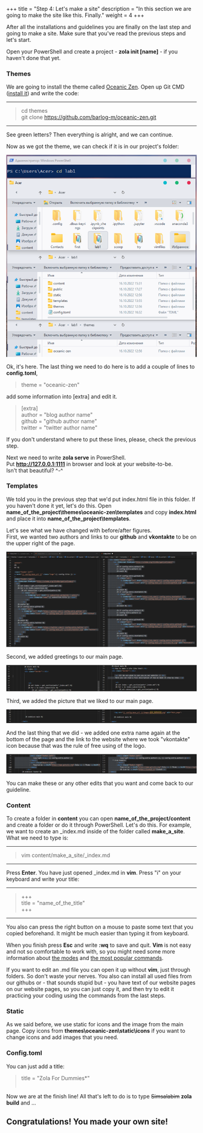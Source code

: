 +++
title = "Step 4: Let's make a site"
description = "In this section we are going to make the site like this. Finally."
weight = 4
+++

After all the installations and guidelines you are finally on the last step and going to make a site.
Make sure that you've read the previous steps and let's start.

Open your PowerShell and create a project - **zola init [name]** - if you haven't done that yet.

### Themes

We are going to install the theme called [Oceanic Zen](https://www.getzola.org/themes/oceanic-zen).
Open up Git CMD ([install it](https://git-scm.com/downloads)) and write the code: 

---
> cd themes <br>
> git clone https://github.com/barlog-m/oceanic-zen.git
---
See green letters? Then everything is alright, and we can continue.

Now as we got the theme, we can check if it is in our project's folder: <br>

![](path.png "Path to the folder")

Ok, it's here. The last thing we need to do here is to add a couple of lines to **config.toml**,
> theme = "oceanic-zen"

add some information into [extra] and edit it. <br>

> [extra] <br>
> author = "blog author name" <br>
> github = "github author name" <br>
> twitter = "twitter author name" <br>

If you don't understand where to put these lines, please, check the previous step.

Next we need to write **zola serve** in PowerShell. <br>
Put **http://127.0.0.1:1111** in browser and look at your website-to-be. <br> Isn't that beautiful? ^-^

### Templates

We told you in the previous step that we'd put index.html file in this folder. If you haven't done it yet, let's do this.
Open **name_of_the_project\themes\oceanic-zen\templates** and copy **index.html** and place it into **name_of_the_project\templates**.

Let's see what we have changed with before/after figures.<br>
First, we wanted two authors and links to our **github** and **vkontakte** to be on the upper right of the page.

![](code_1.png "Code_1")

Second, we added greetings to our main page.

![](code_2.png "Code_2")

Third, we added the picture that we liked to our main page.

![](code_3.png "Code_3")

And the last thing that we did - we added one extra name again at the bottom of the page
and the link to the website where we took "vkontakte" icon because that was the rule of free using of the logo.

![](code_4.png "Code_4")

You can make these or any other edits that you want and come back to our guideline.

### Content

To create a folder in **content** you can open **name_of_the_project/content** and create a folder or do it through PowerShell. Let's do this. 
For example, we want to create an _index.md inside of the folder called **make_a_site**. What we need to type is:

---
> vim content/make_a_site/_index.md
---

Press **Enter**. You have just opened _index.md in **vim**. Press "i" on your keyboard and write your title: 

---
> +++ <br>
> title = "name_of_the_title" <br>
> +++ <br>
---

You also can press the right button on a mouse to paste some text that you copied beforehand. It might be much easier than typing it from keyboard.

When you finish press **Esc** and write **:wq** to save and quit.
**Vim** is not easy and not so comfortable to work with, so you might need some more information about
[the modes](https://www.freecodecamp.org/news/vim-editor-modes-explained/)
and [the most popular commands](https://www.freecodecamp.org/news/how-not-to-be-afraid-of-vim-anymore-ec0b7264b0ae/).

If you want to edit an .md file you can open it up without **vim**, just through folders. So don't waste your nerves.
You also can install all used files from our githubs or - that sounds stupid but - you have text of our website pages
on our website pages, so you can just copy it, and then try to edit it practicing your coding using the commands from the last steps.

### Static

As we said before, we use static for icons and the image from the main page.
Copy icons from **themes\oceanic-zen\static\icons** if you want to change icons and add images that you need.

### Config.toml

You can just add a title:
> title = "Zola For Dummies*" <br><br>

Now we are at the finish line! All that's left to do is to type ~~Simsalabim~~ **zola build** and ...

## Congratulations! You made your own site!